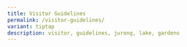 ```yaml
---
title: Visitor Guidelines
permalink: /visitor-guidelines/
variant: tiptap
description: visitor, guidelines, jurong, lake, gardens
---
```

<p></p>
